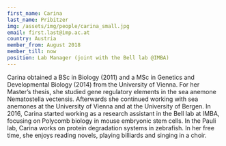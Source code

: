 ```yaml
---
first_name: Carina
last_name: Pribitzer
img: /assets/img/people/carina_small.jpg
email: first.last@imp.ac.at
country: Austria
member_from: August 2018
member_till: now
position: Lab Manager (joint with the Bell lab @IMBA)
---
```

Carina obtained a BSc in Biology (2011) and a MSc in Genetics and Developmental Biology (2014) from the University of Vienna. For her Master’s thesis, she studied gene regulatory elements in the sea anemone Nematostella vectensis. Afterwards she continued working with sea anemones at the University of Vienna and at the University of Bergen. In 2016, Carina started working as a research assistant in the Bell lab at IMBA, focusing on Polycomb biology in mouse embryonic stem cells. In the Pauli lab, Carina works on protein degradation systems in zebrafish. In her free time, she enjoys reading novels, playing billiards and singing in a choir.
